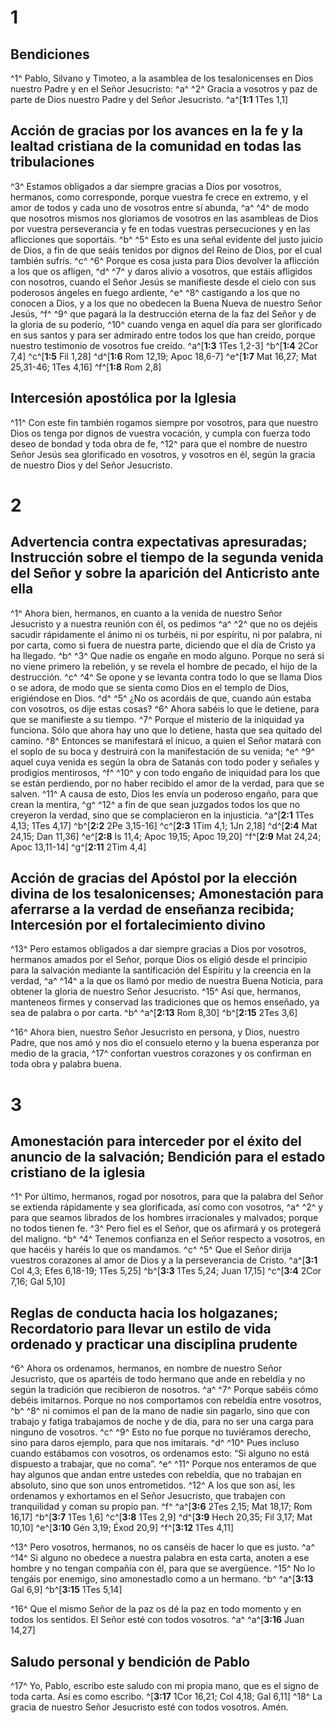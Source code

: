 # 1
## Bendiciones
^1^ Pablo, Silvano y Timoteo, a la asamblea de los tesalonicenses en Dios nuestro Padre y en el Señor Jesucristo: ^a^ ^2^ Gracia a vosotros y paz de parte de Dios nuestro Padre y del Señor Jesucristo.
^a^[**1:1** 1Tes 1,1]

## Acción de gracias por los avances en la fe y la lealtad cristiana de la comunidad en todas las tribulaciones
 ^3^ Estamos obligados a dar siempre gracias a Dios por vosotros, hermanos, como corresponde, porque vuestra fe crece en extremo, y el amor de todos y cada uno de vosotros entre sí abunda, ^a^ ^4^ de modo que nosotros mismos nos gloriamos de vosotros en las asambleas de Dios por vuestra perseverancia y fe en todas vuestras persecuciones y en las aflicciones que soportáis. ^b^ ^5^ Esto es una señal evidente del justo juicio de Dios, a fin de que seáis tenidos por dignos del Reino de Dios, por el cual también sufrís. ^c^ ^6^ Porque es cosa justa para Dios devolver la aflicción a los que os afligen, ^d^ ^7^ y daros alivio a vosotros, que estáis afligidos con nosotros, cuando el Señor Jesús se manifieste desde el cielo con sus poderosos ángeles en fuego ardiente, ^e^ ^8^ castigando a los que no conocen a Dios, y a los que no obedecen la Buena Nueva de nuestro Señor Jesús, ^f^ ^9^ que pagará la la destrucción eterna de la faz del Señor y de la gloria de su poderío, ^10^ cuando venga en aquel día para ser glorificado en sus santos y para ser admirado entre todos los que han creído, porque nuestro testimonio de vosotros fue creído.
^a^[**1:3** 1Tes 1,2-3] ^b^[**1:4** 2Cor 7,4] ^c^[**1:5** Fil 1,28] ^d^[**1:6** Rom 12,19; Apoc 18,6-7] ^e^[**1:7** Mat 16,27; Mat 25,31-46; 1Tes 4,16] ^f^[**1:8** Rom 2,8]

## Intercesión apostólica por la Iglesia
 ^11^ Con este fin también rogamos siempre por vosotros, para que nuestro Dios os tenga por dignos de vuestra vocación, y cumpla con fuerza todo deseo de bondad y toda obra de fe, ^12^ para que el nombre de nuestro Señor Jesús sea glorificado en vosotros, y vosotros en él, según la gracia de nuestro Dios y del Señor Jesucristo.

# 2
## Advertencia contra expectativas apresuradas; Instrucción sobre el tiempo de la segunda venida del Señor y sobre la aparición del Anticristo ante ella
^1^ Ahora bien, hermanos, en cuanto a la venida de nuestro Señor Jesucristo y a nuestra reunión con él, os pedimos ^a^ ^2^ que no os dejéis sacudir rápidamente el ánimo ni os turbéis, ni por espíritu, ni por palabra, ni por carta, como si fuera de nuestra parte, diciendo que el día de Cristo ya ha llegado. ^b^ ^3^ Que nadie os engañe en modo alguno. Porque no será si no viene primero la rebelión, y se revela el hombre de pecado, el hijo de la destrucción. ^c^ ^4^ Se opone y se levanta contra todo lo que se llama Dios o se adora, de modo que se sienta como Dios en el templo de Dios, erigiéndose en Dios. ^d^ ^5^ ¿No os acordáis de que, cuando aún estaba con vosotros, os dije estas cosas? ^6^ Ahora sabéis lo que le detiene, para que se manifieste a su tiempo. ^7^ Porque el misterio de la iniquidad ya funciona. Sólo que ahora hay uno que lo detiene, hasta que sea quitado del camino. ^8^ Entonces se manifestará el inicuo, a quien el Señor matará con el soplo de su boca y destruirá con la manifestación de su venida; ^e^ ^9^ aquel cuya venida es según la obra de Satanás con todo poder y señales y prodigios mentirosos, ^f^ ^10^ y con todo engaño de iniquidad para los que se están perdiendo, por no haber recibido el amor de la verdad, para que se salven. ^11^ A causa de esto, Dios les envía un poderoso engaño, para que crean la mentira, ^g^ ^12^ a fin de que sean juzgados todos los que no creyeron la verdad, sino que se complacieron en la injusticia.
^a^[**2:1** 1Tes 4,13; 1Tes 4,17] ^b^[**2:2** 2Pe 3,15-16] ^c^[**2:3** 1Tim 4,1; 1Jn 2,18] ^d^[**2:4** Mat 24,15; Dan 11,36] ^e^[**2:8** Is 11,4; Apoc 19,15; Apoc 19,20] ^f^[**2:9** Mat 24,24; Apoc 13,11-14] ^g^[**2:11** 2Tim 4,4]

## Acción de gracias del Apóstol por la elección divina de los tesalonicenses; Amonestación para aferrarse a la verdad de enseñanza recibida; Intercesión por el fortalecimiento divino
 ^13^ Pero estamos obligados a dar siempre gracias a Dios por vosotros, hermanos amados por el Señor, porque Dios os eligió desde el principio para la salvación mediante la santificación del Espíritu y la creencia en la verdad, ^a^ ^14^ a la que os llamó por medio de nuestra Buena Noticia, para obtener la gloria de nuestro Señor Jesucristo. ^15^ Así que, hermanos, manteneos firmes y conservad las tradiciones que os hemos enseñado, ya sea de palabra o por carta. ^b^
^a^[**2:13** Rom 8,30] ^b^[**2:15** 2Tes 3,6]

 ^16^ Ahora bien, nuestro Señor Jesucristo en persona, y Dios, nuestro Padre, que nos amó y nos dio el consuelo eterno y la buena esperanza por medio de la gracia, ^17^ confortan vuestros corazones y os confirman en toda obra y palabra buena.

# 3
## Amonestación para interceder por el éxito del anuncio de la salvación; Bendición para el estado cristiano de la iglesia
^1^ Por último, hermanos, rogad por nosotros, para que la palabra del Señor se extienda rápidamente y sea glorificada, así como con vosotros, ^a^ ^2^ y para que seamos librados de los hombres irracionales y malvados; porque no todos tienen fe. ^3^ Pero fiel es el Señor, que os afirmará y os protegerá del maligno. ^b^ ^4^ Tenemos confianza en el Señor respecto a vosotros, en que hacéis y haréis lo que os mandamos. ^c^ ^5^ Que el Señor dirija vuestros corazones al amor de Dios y a la perseverancia de Cristo.
^a^[**3:1** Col 4,3; Efes 6,18-19; 1Tes 5,25] ^b^[**3:3** 1Tes 5,24; Juan 17,15] ^c^[**3:4** 2Cor 7,16; Gal 5,10]

## Reglas de conducta hacia los holgazanes; Recordatorio para llevar un estilo de vida ordenado y practicar una disciplina prudente
 ^6^ Ahora os ordenamos, hermanos, en nombre de nuestro Señor Jesucristo, que os apartéis de todo hermano que ande en rebeldía y no según la tradición que recibieron de nosotros. ^a^ ^7^ Porque sabéis cómo debéis imitarnos. Porque no nos comportamos con rebeldía entre vosotros, ^b^ ^8^ ni comimos el pan de la mano de nadie sin pagarlo, sino que con trabajo y fatiga trabajamos de noche y de día, para no ser una carga para ninguno de vosotros. ^c^ ^9^ Esto no fue porque no tuviéramos derecho, sino para daros ejemplo, para que nos imitarais. ^d^ ^10^ Pues incluso cuando estábamos con vosotros, os ordenamos esto: “Si alguno no está dispuesto a trabajar, que no coma”. ^e^ ^11^ Porque nos enteramos de que hay algunos que andan entre ustedes con rebeldía, que no trabajan en absoluto, sino que son unos entrometidos. ^12^ A los que son así, les ordenamos y exhortamos en el Señor Jesucristo, que trabajen con tranquilidad y coman su propio pan. ^f^
^a^[**3:6** 2Tes 2,15; Mat 18,17; Rom 16,17] ^b^[**3:7** 1Tes 1,6] ^c^[**3:8** 1Tes 2,9] ^d^[**3:9** Hech 20,35; Fil 3,17; Mat 10,10] ^e^[**3:10** Gén 3,19; Éxod 20,9] ^f^[**3:12** 1Tes 4,11]

 ^13^ Pero vosotros, hermanos, no os canséis de hacer lo que es justo. ^a^ ^14^ Si alguno no obedece a nuestra palabra en esta carta, anoten a ese hombre y no tengan compañía con él, para que se avergüence. ^15^ No lo tengáis por enemigo, sino amonestadlo como a un hermano. ^b^
^a^[**3:13** Gal 6,9] ^b^[**3:15** 1Tes 5,14]

 ^16^ Que el mismo Señor de la paz os dé la paz en todo momento y en todos los sentidos. El Señor esté con todos vosotros. ^a^
^a^[**3:16** Juan 14,27]

## Saludo personal y bendición de Pablo
 ^17^ Yo, Pablo, escribo este saludo con mi propia mano, que es el signo de toda carta. Así es como escribo. ^[**3:17** 1Cor 16,21; Col 4,18; Gal 6,11] ^18^ La gracia de nuestro Señor Jesucristo esté con todos vosotros. Amén.